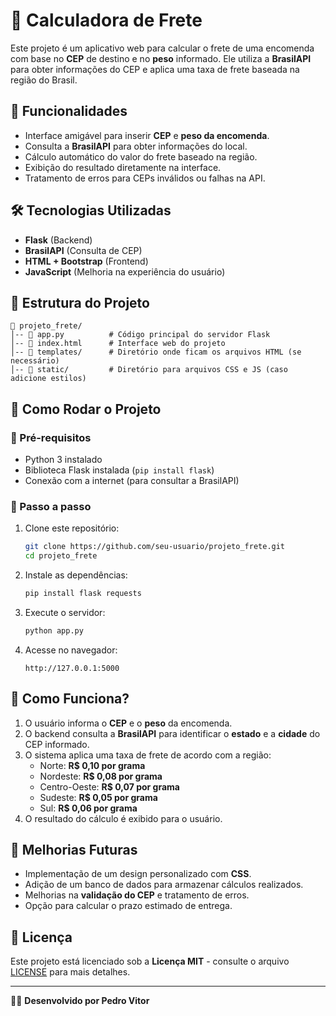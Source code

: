 # 🚚 Calculadora de Frete

Este projeto é um aplicativo web para calcular o frete de uma encomenda com base no **CEP** de destino e no **peso** informado. Ele utiliza a **BrasilAPI** para obter informações do CEP e aplica uma taxa de frete baseada na região do Brasil.

## 📌 Funcionalidades

- Interface amigável para inserir **CEP** e **peso da encomenda**.
- Consulta a **BrasilAPI** para obter informações do local.
- Cálculo automático do valor do frete baseado na região.
- Exibição do resultado diretamente na interface.
- Tratamento de erros para CEPs inválidos ou falhas na API.

## 🛠️ Tecnologias Utilizadas

- **Flask** (Backend)
- **BrasilAPI** (Consulta de CEP)
- **HTML + Bootstrap** (Frontend)
- **JavaScript** (Melhoria na experiência do usuário)

## 📂 Estrutura do Projeto

```plaintext
📁 projeto_frete/
│-- 📄 app.py          # Código principal do servidor Flask
│-- 📄 index.html      # Interface web do projeto
│-- 📁 templates/      # Diretório onde ficam os arquivos HTML (se necessário)
│-- 📁 static/         # Diretório para arquivos CSS e JS (caso adicione estilos)
```

## 🚀 Como Rodar o Projeto

### 📌 Pré-requisitos

- Python 3 instalado
- Biblioteca Flask instalada (`pip install flask`)
- Conexão com a internet (para consultar a BrasilAPI)

### 📌 Passo a passo

1. Clone este repositório:
   ```bash
   git clone https://github.com/seu-usuario/projeto_frete.git
   cd projeto_frete
   ```

2. Instale as dependências:
   ```bash
   pip install flask requests
   ```

3. Execute o servidor:
   ```bash
   python app.py
   ```

4. Acesse no navegador:
   ```
   http://127.0.0.1:5000
   ```

## 🎯 Como Funciona?

1. O usuário informa o **CEP** e o **peso** da encomenda.
2. O backend consulta a **BrasilAPI** para identificar o **estado** e a **cidade** do CEP informado.
3. O sistema aplica uma taxa de frete de acordo com a região:
   - Norte: **R$ 0,10 por grama**
   - Nordeste: **R$ 0,08 por grama**
   - Centro-Oeste: **R$ 0,07 por grama**
   - Sudeste: **R$ 0,05 por grama**
   - Sul: **R$ 0,06 por grama**
4. O resultado do cálculo é exibido para o usuário.

## 🔧 Melhorias Futuras

- Implementação de um design personalizado com **CSS**.
- Adição de um banco de dados para armazenar cálculos realizados.
- Melhorias na **validação do CEP** e tratamento de erros.
- Opção para calcular o prazo estimado de entrega.

## 📜 Licença

Este projeto está licenciado sob a **Licença MIT** - consulte o arquivo [LICENSE](LICENSE) para mais detalhes.

---

👨‍💻 **Desenvolvido por Pedro Vitor**

